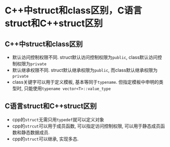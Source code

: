# C++中struct和class区别，C语言struct和C++struct区别

## C++中struct和class区别

- 默认访问控制权限不同. struct默认访问控制权限为`public`, class默认访问控制权限为`private`
- 默认继承权限不同. struct默认继承权限为`public`, 而class默认继承权限为`private`
- class关键字可以用于定义模板, 基本等同于`typename`. 但指定模板中申明的类型时, 只能使用`typename vector<T>::value_type`


## C语言struct和C++struct区别

- cpp的`struct`无需只用`typedef`就可以定义对象
- cpp的`strcut`可以用于成员函数, 可以指定访问控制权限, 可以用于静态成员函数和静态数据成员.
- cpp的`struct`可以继承, 实现多态.